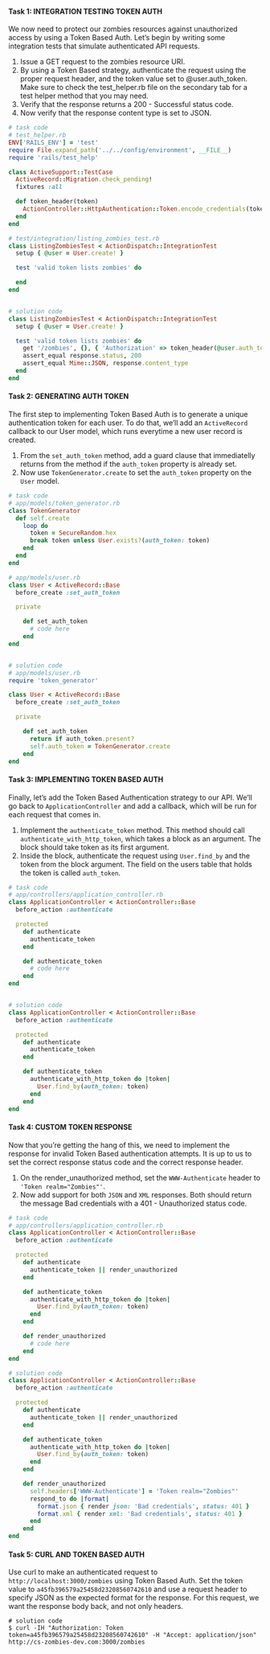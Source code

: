 #### Task 1: INTEGRATION TESTING TOKEN AUTH
We now need to protect our zombies resources against unauthorized access by using a Token Based Auth. Let’s begin by writing some integration tests that simulate authenticated API requests.

1. Issue a GET request to the zombies resource URI.
2. By using a Token Based strategy, authenticate the request using the proper request header, and the token value set to @user.auth_token. Make sure to check the test_helper.rb file on the secondary tab for a test helper method that you may need.
3. Verify that the response returns a 200 - Successful status code.
4. Now verify that the response content type is set to JSON.
```ruby
# task code
# test_helper.rb
ENV['RAILS_ENV'] = 'test'
require File.expand_path('../../config/environment', __FILE__)
require 'rails/test_help'

class ActiveSupport::TestCase
  ActiveRecord::Migration.check_pending!
  fixtures :all

  def token_header(token)
    ActionController::HttpAuthentication::Token.encode_credentials(token)
  end
end

# test/integration/listing_zombies_test.rb
class ListingZombiesTest < ActionDispatch::IntegrationTest
  setup { @user = User.create! }

  test 'valid token lists zombies' do

  end
end


# solution code
class ListingZombiesTest < ActionDispatch::IntegrationTest
  setup { @user = User.create! }

  test 'valid token lists zombies' do
    get '/zombies', {}, { 'Authorization' => token_header(@user.auth_token) }
    assert_equal response.status, 200
    assert_equal Mime::JSON, response.content_type
  end
end
```

#### Task 2: GENERATING AUTH TOKEN
The first step to implementing Token Based Auth is to generate a unique authentication token for each user. To do that, we’ll add an `ActiveRecord` callback to our User model, which runs everytime a new user record is created.

1. From the `set_auth_token` method, add a guard clause that immediatelly returns from the method if the `auth_token` property is already set.
2. Now use `TokenGenerator.create` to set the `auth_token` property on the `User` model.

```ruby
# task code
# app/models/token_generator.rb
class TokenGenerator
  def self.create
    loop do
      token = SecureRandom.hex
      break token unless User.exists?(auth_token: token)
    end
  end
end

# app/models/user.rb
class User < ActiveRecord::Base
  before_create :set_auth_token

  private

    def set_auth_token
      # code here
    end
end


# solution code
# app/models/user.rb
require 'token_generator'

class User < ActiveRecord::Base
  before_create :set_auth_token

  private

    def set_auth_token
      return if auth_token.present?
      self.auth_token = TokenGenerator.create
    end
end
```

#### Task 3: IMPLEMENTING TOKEN BASED AUTH
Finally, let’s add the Token Based Authentication strategy to our API. We’ll go back to `ApplicationController` and add a callback, which will be run for each request that comes in.

1. Implement the `authenticate_token` method. This method should call `authenticate_with_http_token`, which takes a block as an argument. The block should take token as its first argument.
2. Inside the block, authenticate the request using `User.find_by` and the token from the block argument. The field on the users table that holds the token is called `auth_token`.

```ruby
# task code
# app/controllers/application_controller.rb
class ApplicationController < ActionController::Base
  before_action :authenticate

  protected
    def authenticate
      authenticate_token
    end

    def authenticate_token
      # code here
    end
end


# solution code
class ApplicationController < ActionController::Base
  before_action :authenticate

  protected
    def authenticate
      authenticate_token
    end

    def authenticate_token
      authenticate_with_http_token do |token|
        User.find_by(auth_token: token)
      end
    end
end
```

#### Task 4: CUSTOM TOKEN RESPONSE
Now that you’re getting the hang of this, we need to implement the response for invalid Token Based authentication attempts. It is up to us to set the correct response status code and the correct response header.

1. On the render_unauthorized method, set the `WWW-Authenticate` header to `'Token realm="Zombies"'`.
2. Now add support for both `JSON` and `XML` responses. Both should return the message Bad credentials with a 401 - Unauthorized status code.

```ruby
# task code
# app/controllers/application_controller.rb
class ApplicationController < ActionController::Base
  before_action :authenticate

  protected
    def authenticate
      authenticate_token || render_unauthorized
    end

    def authenticate_token
      authenticate_with_http_token do |token|
        User.find_by(auth_token: token)
      end
    end

    def render_unauthorized
      # code here
    end
end

# solution code
class ApplicationController < ActionController::Base
  before_action :authenticate

  protected
    def authenticate
      authenticate_token || render_unauthorized
    end

    def authenticate_token
      authenticate_with_http_token do |token|
        User.find_by(auth_token: token)
      end
    end

    def render_unauthorized
      self.headers['WWW-Authenticate'] = 'Token realm="Zombies"'
      respond_to do |format|
        format.json { render json: 'Bad credentials', status: 401 }
        format.xml { render xml: 'Bad credentials', status: 401 }
      end
    end
end
```

#### Task 5: CURL AND TOKEN BASED AUTH
Use curl to make an authenticated request to `http://localhost:3000/zombies` using Token Based Auth. Set the token value to `a45fb396579a25458d23208560742610` and use a request header to specify JSON as the expected format for the response. For this request, we want the response body back, and not only headers.

```
# solution code
$ curl -IH "Authorization: Token token=a45fb396579a25458d23208560742610" -H "Accept: application/json" http://cs-zombies-dev.com:3000/zombies
```
